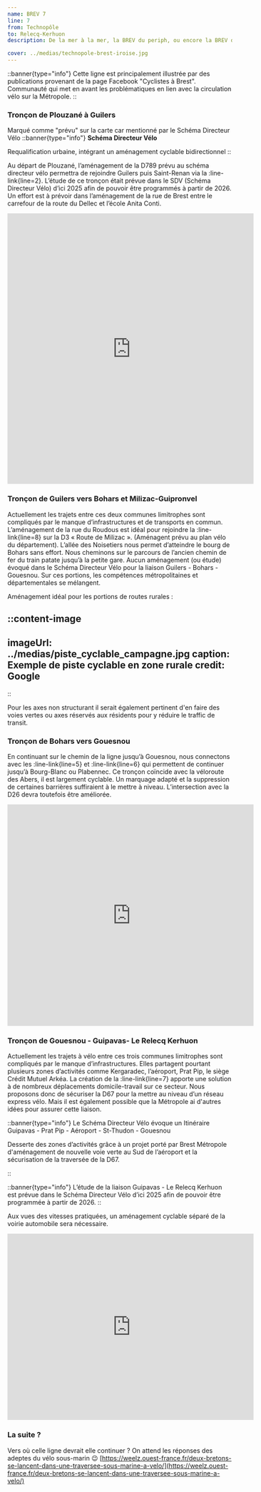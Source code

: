```yaml
---
name: BREV 7
line: 7
from: Technopôle
to: Relecq-Kerhuon
description: De la mer à la mer, la BREV du periph, ou encore la BREV du vélo patate, navigue de l'anse du Dellec jusqu'à l'anse du Moulin Blanc. Les déplacements à vélo sur les départementales très fréquentées de la périphérie brestoise sont très dangereux, voir impossibles. La plus longue et la moins urbaine des BREVs s’adresse aux habitants des communes périphériques de la métropole. La BREV 7 offre une possibilité pour les habitants de rallier des zones d’activités importantes, l’aéroport, Prat Pip, le technopôle Brest-Iroise, le siège du Crédit Mutuel Arkéa, Kergaradec, Froutven. La BREV du periph permet de rallier les communes limitrophes de Brest entre elles. La 7 est un trait d’union pour les lieux-dits et rejoint les villages à travers la campagne en réhabilitant les lignes de chemin de fer départementaux C.F.D.F, « le train patates ». 

cover: ../medias/technopole-brest-iroise.jpg
---
```


::banner{type="info"}
Cette ligne est principalement illustrée par des publications provenant de la page Facebook "Cyclistes à Brest". Communauté qui met en avant les problématiques en lien avec la circulation vélo sur la Métropole.
::

### Tronçon de Plouzané à Guilers
Marqué comme "prévu" sur la carte car mentionné par le Schéma Directeur Vélo
::banner{type="info"}
**Schéma Directeur Vélo**

Requalification urbaine, intégrant un aménagement cyclable bidirectionnel
::

Au départ de Plouzané, l’aménagement de la D789 prévu au schéma directeur vélo permettra de rejoindre Guilers puis Saint-Renan via la :line-link{line=2}. L’étude de ce tronçon était prévue dans le SDV (Schéma Directeur Vélo) d’ici 2025 afin de pouvoir être programmés à partir de 2026.
Un effort est à prévoir dans l’aménagement de la rue de Brest entre le carrefour de la route du Dellec et l’école Anita Conti.


<iframe src="https://www.facebook.com/plugins/post.php?href=https%3A%2F%2Fwww.facebook.com%2FCyclistesaBrest%2Fphotos%2Fa.2060641640618450%2F2060644713951476%2F%3Ftype%3D3&width=552&show_text=true&appId=112456472194806&height=607" width="552" height="607" style="border:none;overflow:hidden" scrolling="no" frameborder="0" allowfullscreen="true" allow="autoplay; clipboard-write; encrypted-media; picture-in-picture; web-share"></iframe>

### Tronçon de Guilers vers Bohars et Milizac-Guipronvel
Actuellement les trajets entre ces deux communes limitrophes sont compliqués par le manque d’infrastructures et de transports en commun.
L’aménagement de la rue du Roudous est idéal pour rejoindre la :line-link{line=8} sur la D3 « Route de Milizac ». (Aménagent prévu au plan vélo du département).
L’allée des Noisetiers nous permet d’atteindre le bourg de Bohars sans effort. Nous cheminons sur le parcours de l’ancien chemin de fer du train patate jusqu’à la petite gare. 
Aucun aménagement (ou étude) évoqué dans le Schéma Directeur Vélo pour la liaison Guilers - Bohars - Gouesnou.
Sur ces portions, les compétences métropolitaines et départementales se mélangent.

Aménagement idéal pour les portions de routes rurales : 

::content-image
---
imageUrl: ../medias/piste_cyclable_campagne.jpg
caption: Exemple de piste cyclable en zone rurale
credit: Google
---
::

Pour les axes non structurant il serait également pertinent d'en faire des voies vertes ou axes réservés aux résidents pour y réduire le traffic de transit.

### Tronçon de Bohars vers Gouesnou
En continuant sur le chemin de la ligne jusqu’à Gouesnou, nous connectons avec  les :line-link{line=5} et :line-link{line=6} qui permettent de continuer jusqu’à Bourg-Blanc ou Plabennec.
Ce tronçon coïncide avec la véloroute des Abers, il est largement cyclable. Un marquage adapté et la suppression de certaines barrières suffiraient à le mettre à niveau.
L’intersection avec la D26 devra toutefois être améliorée.

<iframe src="https://www.facebook.com/plugins/post.php?href=https%3A%2F%2Fwww.facebook.com%2FCyclistesaBrest%2Fphotos%2Fa.609796099036352%2F3956458641036731%2F%3Ftype%3D3&width=552&show_text=false&appId=112456472194806&height=497" width="552" height="497" style="border:none;overflow:hidden" scrolling="no" frameborder="0" allowfullscreen="true" allow="autoplay; clipboard-write; encrypted-media; picture-in-picture; web-share"></iframe>

### Tronçon de Gouesnou - Guipavas- Le Relecq Kerhuon

Actuellement les trajets à vélo entre ces trois communes limitrophes sont compliqués par le manque d’infrastructures. Elles partagent pourtant plusieurs zones d’activités comme Kergaradec, l’aéroport, Prat Pip, le siège Crédit Mutuel Arkéa.
La création de la :line-link{line=7} apporte une solution à de nombreux déplacements domicile-travail sur ce secteur.
Nous proposons donc de sécuriser la D67 pour la mettre au niveau d’un réseau express vélo. Mais il est également possible que la Métropole ai d'autres idées pour assurer cette liaison.

::banner{type="info"}
Le Schéma Directeur Vélo évoque un Itinéraire Guipavas - Prat Pip - Aéroport - St-Thudon - Gouesnou

Desserte des zones d’activités grâce à un projet porté par Brest Métropole d'aménagement de nouvelle voie verte au Sud de l’aéroport et la sécurisation de la traversée de la D67.

::


::banner{type="info"}
L’étude de la liaison Guipavas - Le Relecq Kerhuon  est prévue dans le Schéma Directeur Vélo d’ici 2025 afin de pouvoir être programmée à partir de 2026.
::

Aux vues des vitesses pratiquées, un aménagement cyclable séparé de la voirie automobile sera nécessaire.

<iframe src="https://www.facebook.com/plugins/post.php?href=https%3A%2F%2Fwww.facebook.com%2FCyclistesaBrest%2Fposts%2Fpfbid02o9RmbkW916Ds4PpKRdUzku4MtL8KYRU78KDYbtZf53XwRwypR91TaoL51NESCPcul&width=552&show_text=true&appId=112456472194806&height=418" width="552" height="418" style="border:none;overflow:hidden" scrolling="no" frameborder="0" allowfullscreen="true" allow="autoplay; clipboard-write; encrypted-media; picture-in-picture; web-share"></iframe>

### La suite ?
Vers où celle ligne devrait elle continuer ? On attend les réponses des adeptes du vélo sous-marin 😉
[https://weelz.ouest-france.fr/deux-bretons-se-lancent-dans-une-traversee-sous-marine-a-velo/](https://weelz.ouest-france.fr/deux-bretons-se-lancent-dans-une-traversee-sous-marine-a-velo/)
